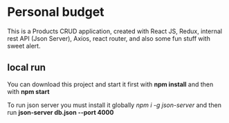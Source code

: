 # Personal budget

This is a Products CRUD application, created with  React JS, Redux, internal rest API (Json Server), Axios, react router, and also some fun stuff with sweet alert.

## local run

You can download this project and start it first with **npm install** and then with **npm start**

To run json server you must install it globally _npm i -g json-server_ and then run **json-server db.json --port 4000**
